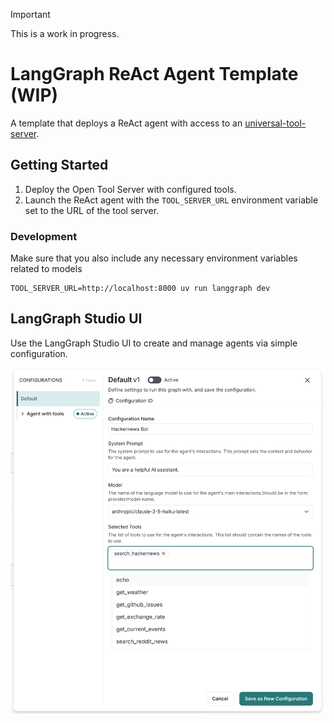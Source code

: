 > [!IMPORTANT]  
> This is a work in progress.

# LangGraph ReAct Agent Template (WIP)

A template that deploys a ReAct agent with access to an [universal-tool-server](https://github.com/langchain-ai/universal-tool-server/).

## Getting Started

1. Deploy the Open Tool Server with configured tools.
2. Launch the ReAct agent with the `TOOL_SERVER_URL` environment variable set to the URL of the tool server.

### Development

Make sure that you also include any necessary environment variables related to models

```shell
TOOL_SERVER_URL=http://localhost:8000 uv run langgraph dev
```


## LangGraph Studio UI

Use the LangGraph Studio UI to create and manage agents via simple configuration.

![Configurable Agent](./static/studio_ui.png)
